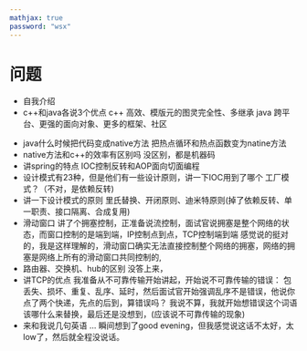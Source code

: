 ```yaml
---
mathjax: true
password: "wsx"
---
```


# 问题
- 自我介绍
- c++和java各说3个优点
 c++ 高效、模版元的图灵完全性、多继承
 java 跨平台、更强的面向对象、更多的框架、社区
<!--more-->
- java什么时候把代码变成native方法
 把热点循环和热点函数变为natine方法
- native方法和c++的效率有区别吗
 没区别，都是机器码
- 讲spring的特点
 IOC控制反转和AOP面向切面编程
- 设计模式有23种，但是他们有一些设计原则，讲一下IOC用到了哪个
 工厂模式？（不对，是依赖反转)
- 讲一下设计模式的原则
 里氏替换、开闭原则、迪米特原则(掉了依赖反转、单一职责、接口隔离、合成复用)
- 滑动窗口
 讲了个拥塞控制，正准备说流控制，面试官说拥塞是整个网络的状态，而窗口控制的是端到端，IP控制点到点，TCP控制端到端
 感觉说的挺对的，我是这样理解的，滑动窗口确实无法直接控制整个网络的拥塞，网络的拥塞是网络上所有的滑动窗口共同控制的,
- 路由器、交换机、hub的区别
 没答上来，
- 讲TCP的优点
 我准备从不可靠传输开始讲起，开始说不可靠传输的错误： 包丢失、损坏、重复、乱序、延时，然后面试官开始强调乱序不是错误，他说你点了两个快递，先点的后到，算错误吗？
 我说不算，我就开始想错误这个词语该哪什么来替换，最后还是没想到，(应该说不可靠传输的现象)
- 来和我说几句英语
 ... 瞬间想到了good evening，但我感觉说这话不太好，太low了，然后就全程没说话。


